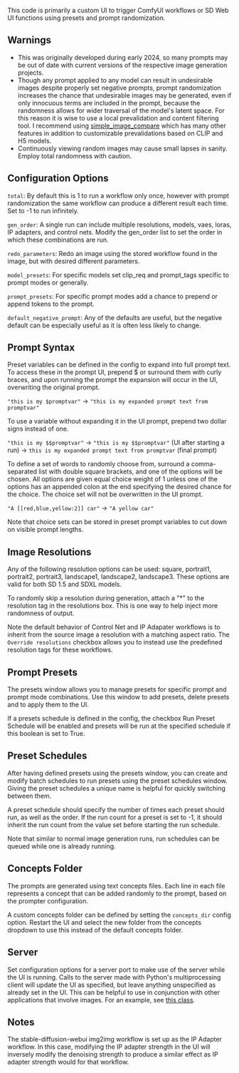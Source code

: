 This code is primarily a custom UI to trigger ComfyUI workflows or SD Web UI functions using presets and prompt randomization.

## Warnings

- This was originally developed during early 2024, so many prompts may be out of date with current versions of the respective image generation projects.
- Though any prompt applied to any model can result in undesirable images despite properly set negative prompts, prompt randomization increases the chance that undesirable images may be generated, even if only innocuous terms are included in the prompt, because the randomness allows for wider traversal of the model's latent space. For this reason it is wise to use a local prevalidation and content filtering tool. I recommend using [simple_image_compare](https://github.com/tomhallmain/simple_image_compare) which has many other features in addition to customizable prevalidations based on CLIP and H5 models.
- Continuously viewing random images may cause small lapses in sanity. Employ total randomness with caution.

## Configuration Options

`total`: By default this is 1 to run a workflow only once, however with prompt randomization the same workflow can produce a different result each time. Set to -1 to run infinitely.

`gen_order`: A single run can include multiple resolutions, models, vaes, loras, IP adapters, and control nets. Modify the gen_order list to set the order in which these combinations are run.

`redo_parameters`: Redo an image using the stored workflow found in the image, but with desired different parameters.

`model_presets`: For specific models set clip_req and prompt_tags specific to prompt modes or generally.

`prompt_presets`: For specific prompt modes add a chance to prepend or append tokens to the prompt.

`default_negative_prompt`: Any of the defaults are useful, but the negative default can be especially useful as it is often less likely to change.

## Prompt Syntax

Preset variables can be defined in the config to expand into full prompt text. To access these in the prompt UI, prepend $ or surround them with curly braces, and upon running the prompt the expansion will occur in the UI, overwriting the original prompt.

`"this is my $promptvar"` -> `"this is my expanded prompt text from promptvar"`

To use a variable without expanding it in the UI prompt, prepend two dollar signs instead of one.

`"this is my $$promptvar"` -> `"this is my $$promptvar"` (UI after starting a run) -> `this is my expanded prompt text from promptvar` (final prompt)

To define a set of words to randomly choose from, surround a comma-separated list with double square brackets, and one of the options will be chosen. All options are given equal choice weight of 1 unless one of the options has an appended colon at the end specifying the desired chance for the choice. The choice set will not be overwritten in the UI prompt.

`"A [[red,blue,yellow:2]] car"` -> `"A yellow car"`

Note that choice sets can be stored in preset prompt variables to cut down on visible prompt lengths.

## Image Resolutions

Any of the following resolution options can be used: square, portrait1, portrait2, portrait3, landscape1, landscape2, landscape3. These options are valid for both SD 1.5 and SDXL models.

To randomly skip a resolution during generation, attach a "*" to the resolution tag in the resolutions box. This is one way to help inject more randomness of output.

Note the default behavior of Control Net and IP Adapater workflows is to inherit from the source image a resolution with a matching aspect ratio. The `Override resolutions` checkbox allows you to instead use the predefined resolution tags for these workflows.

## Prompt Presets

The presets window allows you to manage presets for specific prompt and prompt mode combinations. Use this window to add presets, delete presets and to apply them to the UI.

If a presets schedule is defined in the config, the checkbox Run Preset Schedule will be enabled and presets will be run at the specified schedule if this boolean is set to True.

## Preset Schedules

After having defined presets using the presets window, you can create and modify batch schedules to run presets using the preset schedules window. Giving the preset schedules a unique name is helpful for quickly switching between them.

A preset schedule should specify the number of times each preset should run, as well as the order. If the run count for a preset is set to -1, it should inherit the run count from the value set before starting the run schedule.

Note that similar to normal image generation runs, run schedules can be queued while one is already running.

## Concepts Folder

The prompts are generated using text concepts files. Each line in each file represents a concept that can be added randomly to the prompt, based on the prompter configuration.

A custom concepts folder can be defined by setting the `concepts_dir` config option. Restart the UI and select the new folder from the concepts dropdown to use this instead of the default concepts folder.

## Server

Set configuration options for a server port to make use of the server while the UI is running. Calls to the server made with Python's multiprocessing client will update the UI as specified, but leave anything unspecified as already set in the UI. This can be helpful to use in conjunction with other applications that involve images. For an example, see [this class](https://github.com/tomhallmain/simple_image_compare/blob/master/extensions/sd_runner_client.py).

## Notes

The stable-diffusion-webui img2img workflow is set up as the IP Adapter workflow. In this case, modifying the IP adapter strength in the UI will inversely modify the denoising strength to produce a similar effect as IP adapter strength would for that workflow.


